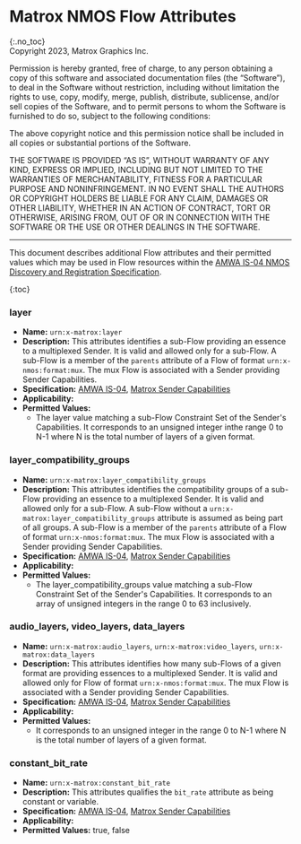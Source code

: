 # Matrox NMOS Flow Attributes
{:.no_toc}  
Copyright 2023, Matrox Graphics Inc.

Permission is hereby granted, free of charge, to any person obtaining a copy of this software and associated documentation files (the “Software”), to deal in the Software without restriction, including without limitation the rights to use, copy, modify, merge, publish, distribute, sublicense, and/or sell copies of the Software, and to permit persons to whom the Software is furnished to do so, subject to the following conditions:

The above copyright notice and this permission notice shall be included in all copies or substantial portions of the Software.

THE SOFTWARE IS PROVIDED “AS IS”, WITHOUT WARRANTY OF ANY KIND, EXPRESS OR IMPLIED, INCLUDING BUT NOT LIMITED TO THE WARRANTIES OF MERCHANTABILITY, FITNESS FOR A PARTICULAR PURPOSE AND NONINFRINGEMENT. IN NO EVENT SHALL THE AUTHORS OR COPYRIGHT HOLDERS BE LIABLE FOR ANY CLAIM, DAMAGES OR OTHER LIABILITY, WHETHER IN AN ACTION OF CONTRACT, TORT OR OTHERWISE, ARISING FROM, OUT OF OR IN CONNECTION WITH THE SOFTWARE OR THE USE OR OTHER DEALINGS IN THE SOFTWARE.
  
---
  
This document describes additional Flow attributes and their permitted values which may be used in Flow resources within the [AMWA IS-04 NMOS Discovery and Registration Specification](https://specs.amwa.tv/is-04).

{:toc}

### layer
- **Name:** `urn:x-matrox:layer`
- **Description:** This attributes identifies a sub-Flow providing an essence to a multiplexed Sender. It is valid and allowed only for a sub-Flow. A sub-Flow is a member of the `parents` attribute of a Flow of format `urn:x-nmos:format:mux`. The mux Flow is associated with a Sender providing Sender Capabilities.
- **Specification:** [AMWA IS-04](https://specs.amwa.tv/IS-04/v1.3), [Matrox Sender Capabilities](https://github.com/alabou/NMOS-MatroxOnly/blob/main/SenderCapabilities.md)
- **Applicability:** 
- **Permitted Values:**
  - The layer value matching a sub-Flow Constraint Set of the Sender's Capabilities. It corresponds to an unsigned integer inthe range 0 to N-1 where N is the total number of layers of a given format.

### layer_compatibility_groups
- **Name:** `urn:x-matrox:layer_compatibility_groups`
- **Description:** This attributes identifies the compatibility groups of a sub-Flow providing an essence to a multiplexed Sender. It is valid and allowed only for a sub-Flow. A sub-Flow without a `urn:x-matrox:layer_compatibility_groups` attribute is assumed as being part of all groups. A sub-Flow is a member of the `parents` attribute of a Flow of format `urn:x-nmos:format:mux`. The mux Flow is associated with a Sender providing Sender Capabilities. 
- **Specification:** [AMWA IS-04](https://specs.amwa.tv/IS-04/v1.3), [Matrox Sender Capabilities](https://github.com/alabou/NMOS-MatroxOnly/blob/main/SenderCapabilities.md)
- **Applicability:** 
- **Permitted Values:**
  - The layer_compatibility_groups value matching a sub-Flow Constraint Set of the Sender's Capabilities. It corresponds to an array of unsigned integers in the range 0 to 63 inclusively.

### audio_layers, video_layers, data_layers
- **Name:** `urn:x-matrox:audio_layers`, `urn:x-matrox:video_layers`, `urn:x-matrox:data_layers`
- **Description:** This attributes identifies how many sub-Flows of a given format are providing essences to a multiplexed Sender. It is valid and allowed only for Flow of format `urn:x-nmos:format:mux`. The mux Flow is associated with a Sender providing Sender Capabilities.
- **Specification:** [AMWA IS-04](https://specs.amwa.tv/IS-04/v1.3), [Matrox Sender Capabilities](https://github.com/alabou/NMOS-MatroxOnly/blob/main/SenderCapabilities.md)
- **Applicability:** 
- **Permitted Values:**
  - It corresponds to an unsigned integer in the range 0 to N-1 where N is the total number of layers of a given format.

### constant_bit_rate
- **Name:** `urn:x-matrox:constant_bit_rate`
- **Description:** This attributes qualifies the `bit_rate` attribute as being constant or variable.
- **Specification:** [AMWA IS-04](https://specs.amwa.tv/IS-04/v1.3), [Matrox Sender Capabilities](https://github.com/alabou/NMOS-MatroxOnly/blob/main/SenderCapabilities.md)
- **Applicability:** 
- **Permitted Values:** true, false
